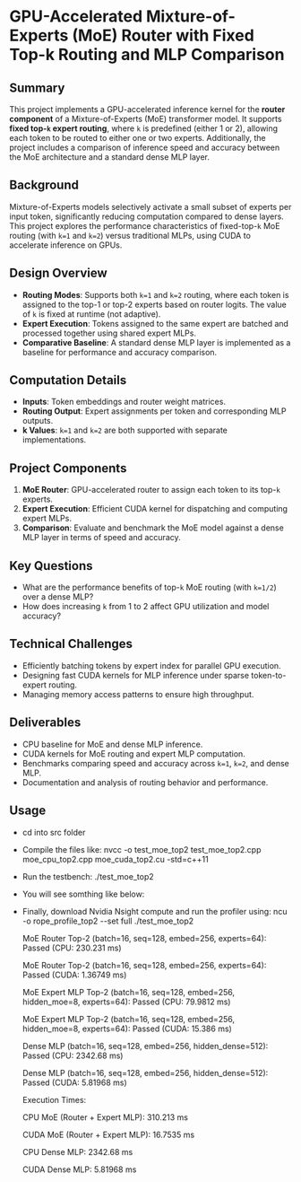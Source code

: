 

# GPU-Accelerated Mixture-of-Experts (MoE) Router with Fixed Top-k Routing and MLP Comparison

## Summary

This project implements a GPU-accelerated inference kernel for the **router component** of a Mixture-of-Experts (MoE) transformer model. It supports **fixed top-`k` expert routing**, where `k` is predefined (either 1 or 2), allowing each token to be routed to either one or two experts. Additionally, the project includes a comparison of inference speed and accuracy between the MoE architecture and a standard dense MLP layer.

## Background

Mixture-of-Experts models selectively activate a small subset of experts per input token, significantly reducing computation compared to dense layers. This project explores the performance characteristics of fixed-top-`k` MoE routing (with `k=1` and `k=2`) versus traditional MLPs, using CUDA to accelerate inference on GPUs.

## Design Overview

* **Routing Modes**: Supports both `k=1` and `k=2` routing, where each token is assigned to the top-1 or top-2 experts based on router logits. The value of `k` is fixed at runtime (not adaptive).
* **Expert Execution**: Tokens assigned to the same expert are batched and processed together using shared expert MLPs.
* **Comparative Baseline**: A standard dense MLP layer is implemented as a baseline for performance and accuracy comparison.

## Computation Details

* **Inputs**: Token embeddings and router weight matrices.
* **Routing Output**: Expert assignments per token and corresponding MLP outputs.
* **k Values**: `k=1` and `k=2` are both supported with separate implementations.

## Project Components

1. **MoE Router**: GPU-accelerated router to assign each token to its top-`k` experts.
2. **Expert Execution**: Efficient CUDA kernel for dispatching and computing expert MLPs.
3. **Comparison**: Evaluate and benchmark the MoE model against a dense MLP layer in terms of speed and accuracy.

## Key Questions

* What are the performance benefits of top-`k` MoE routing (with `k=1/2`) over a dense MLP?
* How does increasing `k` from 1 to 2 affect GPU utilization and model accuracy?

## Technical Challenges

* Efficiently batching tokens by expert index for parallel GPU execution.
* Designing fast CUDA kernels for MLP inference under sparse token-to-expert routing.
* Managing memory access patterns to ensure high throughput.

## Deliverables

* CPU baseline for MoE and dense MLP inference.
* CUDA kernels for MoE routing and expert MLP computation.
* Benchmarks comparing speed and accuracy across `k=1`, `k=2`, and dense MLP.
* Documentation and analysis of routing behavior and performance.

## Usage

* cd into src folder
* Compile the files like: nvcc -o test_moe_top2 test_moe_top2.cpp moe_cpu_top2.cpp moe_cuda_top2.cu -std=c++11
* Run the testbench: ./test_moe_top2
* You will see somthing like below:
* Finally, download Nvidia Nsight compute and run the profiler using: ncu -o rope_profile_top2 --set full ./test_moe_top2

    MoE Router Top-2 (batch=16, seq=128, embed=256, experts=64): Passed (CPU: 230.231 ms)
    
    MoE Router Top-2 (batch=16, seq=128, embed=256, experts=64): Passed (CUDA: 1.36749 ms)
    
    MoE Expert MLP Top-2 (batch=16, seq=128, embed=256, hidden_moe=8, experts=64): Passed (CPU: 79.9812 ms)
    
    MoE Expert MLP Top-2 (batch=16, seq=128, embed=256, hidden_moe=8, experts=64): Passed (CUDA: 15.386 ms)
    
    Dense MLP (batch=16, seq=128, embed=256, hidden_dense=512): Passed (CPU: 2342.68 ms)
    
    Dense MLP (batch=16, seq=128, embed=256, hidden_dense=512): Passed (CUDA: 5.81968 ms)
    
    Execution Times:
    
    CPU MoE (Router + Expert MLP): 310.213 ms
    
    CUDA MoE (Router + Expert MLP): 16.7535 ms
    
    CPU Dense MLP: 2342.68 ms
    
    CUDA Dense MLP: 5.81968 ms

